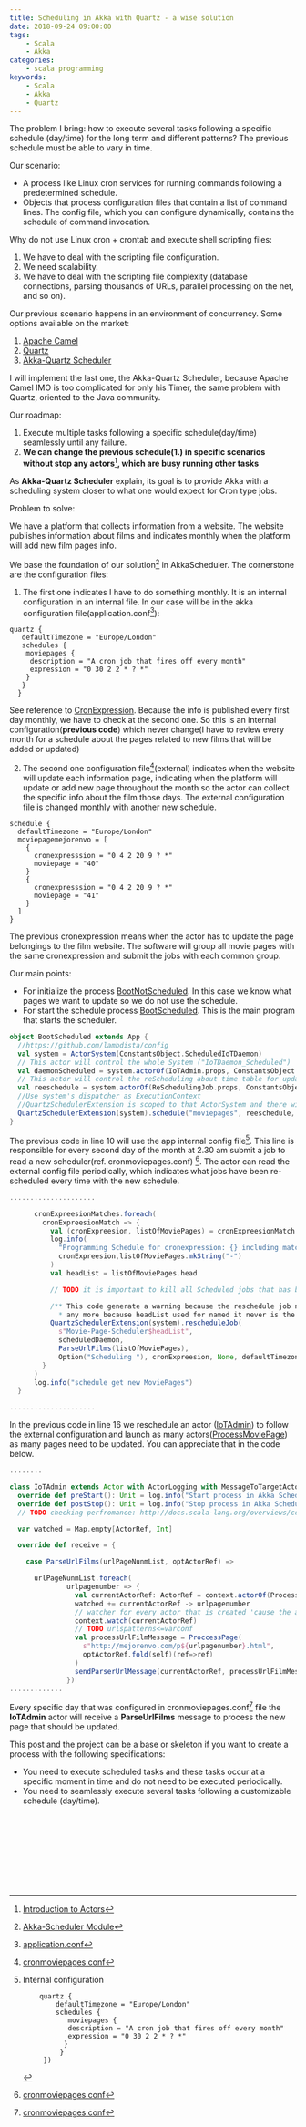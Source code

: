 ```yaml
---
title: Scheduling in Akka with Quartz - a wise solution
date: 2018-09-24 09:00:00
tags:
    - Scala
    - Akka
categories:
    - scala programming 
keywords:
    - Scala
    - Akka
    - Quartz
---
```


The problem I bring: how to execute several tasks following a specific schedule (day/time) for the long term and different patterns? The previous schedule must be able to vary in time.

Our scenario:

- A process like Linux cron services for running commands following a predetermined schedule.
- Objects that process configuration files that contain a list of command lines. The config file, which you can configure dynamically, contains the schedule of command invocation.

Why do not use Linux cron + crontab and execute shell scripting files:

1. We have to deal with the scripting file configuration.
2. We need scalability.
3. We have to deal with the scripting file complexity (database connections, parsing thousands of URLs, parallel processing on the net, and so on).

Our previous scenario happens in an environment of concurrency. Some options available on the market:

1. [Apache Camel](https://camel.apache.org/components/next/timer-component.html)
2. [Quartz](https://www.quartz-scheduler.org/)
3. [Akka-Quartz Scheduler](https://github.com/enragedginger/akka-quartz-scheduler)

I will implement the last one, the Akka-Quartz Scheduler, because  Apache Camel IMO is too complicated for only his Timer, the same problem with Quartz,  oriented to the Java community.

Our roadmap:

1. Execute multiple tasks following a specific schedule(day/time) seamlessly until any failure.
2. **We can change the previous schedule(1.) in specific scenarios without stop any actors[^1], which are busy running other tasks**

As **Akka-Quartz Scheduler** explain, its goal is to provide Akka with a scheduling system closer to what one would expect for Cron type jobs.

Problem to solve:

We have a platform that collects information from a website. The website publishes information about films and indicates monthly when the platform will add new film pages info.

We base the foundation of our solution[^2] in AkkaScheduler. The cornerstone are the configuration files:

1. The first one indicates I have to do something monthly. It is an internal configuration in an internal file. In our case will be in the akka configuration file(application.conf[^3]): 


```shell
quartz {
   defaultTimezone = "Europe/London"
   schedules {
    moviepages {
     description = "A cron job that fires off every month"
     expression = "0 30 2 2 * ? *"
    }
   }
  }
```

See reference to [CronExpression](https://www.quartz-scheduler.org/api/2.1.7/org/quartz/CronExpression.html). Because the info is published every first day monthly, we have to check at the second one. So this is an internal configuration(**previous code**) which never change(I have to review every month for a schedule about the pages related to new films that will be added or updated)

2. The second one configuration file[^4](external) indicates when the website will update each information page, indicating when the platform will update or add new page throughout the month so the actor can collect the specific info about the film those days. The external configuration file is changed monthly with another new schedule.


```shell
schedule {
  defaultTimezone = "Europe/London"
  moviepagemejorenvo = [
    {
      cronexpresssion = "0 4 2 20 9 ? *"
      moviepage = "40"
    }
    {
      cronexpresssion = "0 4 2 20 9 ? *"
      moviepage = "41"
    }
  ]
}
```

The previous cronexpression means when the actor has to update the page belongings to the film website.  The software will group all movie pages with the same cronexpression and submit the jobs with each common group.

Our main points:

* For initialize the process [BootNotScheduled](https://raw.githubusercontent.com/ldipotetjob/akka-quickstart-scala/master/modules/AkkaScheduler/src/main/scala/com/ldg/BootNotScheduled.scala). In this case we know what pages we want to update so we do not use the schedule.
* For start the schedule process [BootScheduled](https://raw.githubusercontent.com/ldipotetjob/akka-quickstart-scala/master/modules/AkkaScheduler/src/main/scala/com/ldg/BootScheduled.scala). This is the main program that starts the scheduler. 


```scala
object BootScheduled extends App {
  //https://github.com/lambdista/config
  val system = ActorSystem(ConstantsObject.ScheduledIoTDaemon)
  // This actor will control the whole System ("IoTDaemon_Scheduled")
  val daemonScheduled = system.actorOf(IoTAdmin.props, ConstantsObject.ScheduledIoTDaemonProcessing)
  // This actor will control the reScheduling about time table for update new pages with films in original version
  val reeschedule = system.actorOf(ReSchedulingJob.props, ConstantsObject.DaemonReShedulingVoMoviePages)
  //Use system's dispatcher as ExecutionContext
  //QuartzSchedulerExtension is scoped to that ActorSystem and there will only ever be one instance of it per ActorSystem
  QuartzSchedulerExtension(system).schedule("moviepages", reeschedule, FireSchedule(daemonScheduled))
}
```

The previous code in line 10 will use the app internal config file[^5]. This line is responsible for every second day of the month at 2.30 am submit a job to read a new scheduler(ref. cronmoviepages.conf)  [^4]. The actor can read the external config file  periodically, which indicates what jobs have been re-scheduled every time with the new schedule.


```scala 
.....................

      cronExpreesionMatches.foreach(
        cronExpreesionMatch => {
          val (cronExpreesion, listOfMoviePages) = cronExpreesionMatch
          log.info(
            "Programming Schedule for cronexpression: {} including matches: {}",
            cronExpreesion,listOfMoviePages.mkString("-")
          )
          val headList = listOfMoviePages.head

          // TODO it is important to kill all Scheduled jobs that has been created ONCE time that the work has done

          /** This code generate a warning because the reschedule job never exist
            * any more because headList used for named it never is the same*/
          QuartzSchedulerExtension(system).rescheduleJob(
            s"Movie-Page-Scheduler$headList",
            scheduledDaemon,
            ParseUrlFilms(listOfMoviePages),
            Option("Scheduling "), cronExpreesion, None, defaultTimezone)
        }
      )
      log.info("schedule get new MoviePages")
  }

.....................
```

In the previous code in line 16 we reschedule an actor ([IoTAdmin](https://raw.githubusercontent.com/ldipotetjob/akka-quickstart-scala/master/modules/AkkaScheduler/src/main/scala/com/ldg/actors/IoTAdmin.scala)) to follow the external configuration  and launch as many actors([ProcessMoviePage](https://raw.githubusercontent.com/ldipotetjob/akka-quickstart-scala/master/modules/AkkaScheduler/src/main/scala/com/ldg/actors/ProcessMoviePage.scala)) as many pages need to be updated. You can appreciate that in the code below.


```scala
........

class IoTAdmin extends Actor with ActorLogging with MessageToTargetActors{
  override def preStart(): Unit = log.info("Start process in Akka Scheduler Example")
  override def postStop(): Unit = log.info("Stop process in Akka Schedule Example")
  // TODO checking perfromance: http://docs.scala-lang.org/overviews/collections/performance-characteristics.html

  var watched = Map.empty[ActorRef, Int]

  override def receive = {

    case ParseUrlFilms(urlPageNunmList, optActorRef) =>

      urlPageNunmList.foreach(
              urlpagenumber => {
                val currentActorRef: ActorRef = context.actorOf(ProcessMoviePage.props)
                watched += currentActorRef -> urlpagenumber
                // watcher for every actor that is created 'cause the actor need to know when the process have finished
                context.watch(currentActorRef)
                // TODO urlspatterns<=varconf
                val processUrlFilmMessage = ProccessPage(
                  s"http://mejorenvo.com/p${urlpagenumber}.html",
                  optActorRef.fold(self)(ref=>ref)
                )
                sendParserUrlMessage(currentActorRef, processUrlFilmMessage)
              })
.............
```

Every specific day that was configured in cronmoviepages.conf[^4] file the **IoTAdmin** actor will receive a **ParseUrlFilms** message to process the new page that should be updated.

This post and the project can be a base or skeleton if you want to create a process with the following specifications:
* You need to execute scheduled tasks and these tasks occur at a specific moment in time and do not need to be executed periodically.
* You  need to seamlessly execute several tasks following a customizable schedule (day/time).


<br><br/>

<br><br/>

<br><br/>



[^1]: [Introduction to Actors](https://doc.akka.io/docs/akka/current/typed/actors.html)
[^2]: [Akka-Scheduler Module](https://github.com/ldipotetjob/akka-quickstart-scala/tree/master/modules/AkkaScheduler)
[^3]: [application.conf](https://raw.githubusercontent.com/ldipotetjob/akka-quickstart-scala/master/modules/AkkaScheduler/src/main/resources/production.conf)
[^4]: [cronmoviepages.conf](https://raw.githubusercontent.com/ldipotetjob/akka-quickstart-scala/master/scriptsdb/cronmoviepages.conf)
[^5]: Internal configuration	
	
	```shell
		quartz {
			defaultTimezone = "Europe/London"
			schedules {
			   moviepages {
			   description = "A cron job that fires off every month"
			   expression = "0 30 2 2 * ? *"
			  }
			 }
	     })
    ```